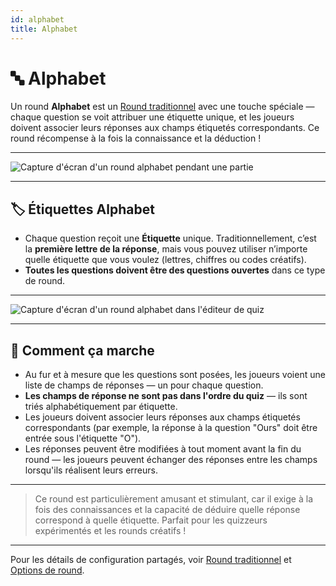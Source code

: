 ```yaml
---
id: alphabet
title: Alphabet
---
```


# 🔤 Alphabet

Un round **Alphabet** est un [Round traditionnel](030-traditional.md) avec une touche spéciale — chaque question se voit attribuer une étiquette unique,
et les joueurs doivent associer leurs réponses aux champs étiquetés correspondants. Ce round récompense à la fois la connaissance et la déduction !

---

![Capture d'écran d'un round alphabet pendant une partie](/images/round-modes/alphabet-answer-screen.png)

---

## 🏷️ Étiquettes Alphabet

- Chaque question reçoit une **Étiquette** unique. Traditionnellement, c’est la **première lettre de la réponse**, mais vous pouvez utiliser n’importe quelle étiquette que vous voulez (lettres, chiffres ou codes créatifs).
- **Toutes les questions doivent être des questions ouvertes** dans ce type de round.

---

![Capture d'écran d'un round alphabet dans l'éditeur de quiz](/images/round-modes/alphabet-round.png)

---

## 📝 Comment ça marche

- Au fur et à mesure que les questions sont posées, les joueurs voient une liste de champs de réponses — un pour chaque question.
- **Les champs de réponse ne sont pas dans l'ordre du quiz** — ils sont triés alphabétiquement par étiquette.
- Les joueurs doivent associer leurs réponses aux champs étiquetés correspondants (par exemple, la réponse à la question "Ours" doit être entrée sous l'étiquette "O").
- Les réponses peuvent être modifiées à tout moment avant la fin du round — les joueurs peuvent échanger des réponses entre les champs lorsqu'ils réalisent leurs erreurs.

---

> Ce round est particulièrement amusant et stimulant, car il exige à la fois des connaissances et la capacité de déduire quelle réponse correspond à quelle étiquette. Parfait pour les quizzeurs expérimentés et les rounds créatifs !

---

Pour les détails de configuration partagés, voir [Round traditionnel](030-traditional.md) et [Options de round](../editor/008-round-options.md).
